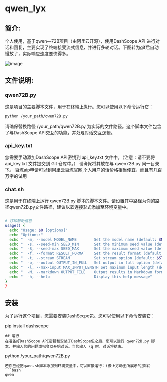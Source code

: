

# qwen_lyx

## 简介:
个人使用，基于qwen—72B项目（由阿里云开源），使用DashScope API 进行对话和回复，主要实现了终端接受流式信息，并进行多轮对话。下图转为gif后自动慢放了，实际响应速度要快得多。

![image](https://github.com/lyx516/qwen_lyx/blob/main/assets/1.gif)

## 文件说明:

### qwen72B.py

这是项目的主要脚本文件，用于在终端上执行。您可以使用以下命令运行它：

```bash
python /your_path/qwen72B.py
```

请确保替换路径 /your_path/qwen72B.py 为实际的文件路径。这个脚本文件包含了与DashScope API交互的功能，并处理对话交互逻辑。
### api_key.txt
您需要手动添加DashScope API密钥到 api_key.txt 文件中。（注意：请不要将 api_key.txt 文件提交到 Git 仓库中。）
请确保将其放在与 qwen72B.py 同一目录下。
百炼aip申请可以到[阿里云百炼官网](https://bailian.console.aliyun.com/),个人用户的话价格相当便宜，而且有几百万字的试用

### chat.sh


这是用于在终端上运行 qwen72B.py 脚本的脚本文件。请设置其中路径为你的路径qwen72B.py文件路径，建议以软连接形式添加至环境变量中。
```bash

# 打印帮助信息
usage() {
  echo "Usage: $0 [options]"
  echo "Options:"
  echo "  -m, --model MODEL_NAME        Set the model name (default: $MODEL_NAME)"
  echo "  -s, --seed-min SEED_MIN       Set the minimum seed value (default: $SEED_MIN)"
  echo "  -S, --seed-max SEED_MAX       Set the maximum seed value (default: $SEED_MAX)"
  echo "  -f, --format RESULT_FORMAT    Set the result format (default: $RESULT_FORMAT)"
  echo "  -t, --stream STREAM           Set stream option (default: $STREAM)"
  echo "  -o, --output OUTPUT_IN_FULL   Set output in full option (default: $OUTPUT_IN_FULL)"
  echo "  -l, --max-input MAX_INPUT_LENGTH Set maximum input length (default: $MAX_INPUT_LENGTH)"
  echo "  -M, --markdown OUTPUT_FILE    Output results in Markdown format to specified file"
  echo "  -h, --help                    Display this help message"
}
}
```

## 安装
为了运行这个项目，您需要安装DashScope包。您可以使用以下命令安装它：

pip install dashscope
```
## 运行
在准备好DashScope API密钥和安装了DashScope包之后，您可以运行 qwen72B.py 脚本，并输入您的问题或指令以开始对话。当您输入 \q 时，对话将结束。
```
python /your_path/qwen72B.py
```
若你已经把qwen.sh脚本添加到环境变量中，可以直接运行：(像上方动图所展示的那样)
```bash
qwen
```
